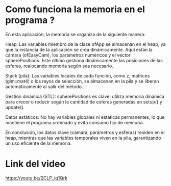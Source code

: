 # Como funciona la memoria en el programa ?
En esta aplicación, la memoria se organiza de la siguiente manera:

Heap:
Las variables miembro de la clase ofApp se almacenan en el heap, ya que la instancia de la aplicación se crea dinámicamente. Aquí están la cámara (ofEasyCam), los parámetros numéricos y el vector spherePositions. Este último gestiona dinámicamente las posiciones de las esferas, realocando memoria según sea necesario.

Stack (pila):
Las variables locales de cada función, como z, matrices (glm::mat4) o los rayos de selección, se almacenan en la pila y se liberan automáticamente al salir del método.

Gestión dinámica (STL):
spherePositions es clave: utiliza memoria dinámica para crecer o reducir según la cantidad de esferas generadas en setup() y update().

Datos estáticos:
No hay variables globales ni estáticas permanentes, lo que mantiene el programa ordenado y evita consumo fijo de memoria.

En conclusión, los datos clave (cámara, parámetros y esferas) residen en el heap, mientras que las variables temporales viven en la pila, garantizando un uso eficiente de la memoria.

# Link del video 
https://youtu.be/2CLP_iq1Qrk
